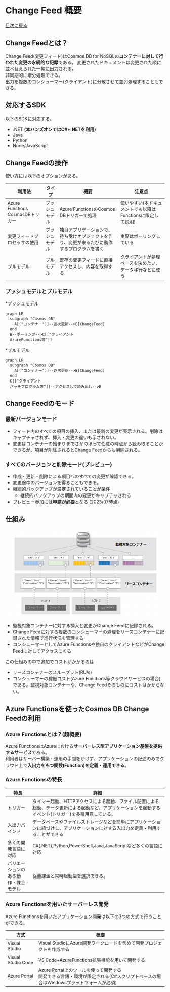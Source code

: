 # Change Feed 概要

[目次に戻る](./readme.md)

## Change Feedとは？
  Change Feed(変更フィード)はCosmos DB for NoSQLの**コンテナーに対して行われた変更の永続的な記録**である。
  変更されたドキュメントは変更された順に並べ替えられた一覧に出力される。  
  非同期的に増分処理できる。  
  出力を複数のコンシューマー(クライアント)に分散させて並列処理することもできる。

## 対応するSDK
  以下のSDKに対応する。
  - .NET **(本ハンズオンではC#+.NETを利用)**
  - Java
  - Python
  - Node/JavaScript
 
## Change Feedの操作

使い方には以下のオプションがある。

|利用法|タイプ|概要|注意点|
|---|---|---|---|
|Azure Functions CosmosDBトリガー|プッシュモデル|Azure FunctionsのCosmos DBトリガーで処理|使いやすい(本ドキュメントでも以降はFunctionsに限定して説明)|
|変更フィードプロセッサの使用|プッシュモデル|独自アプリケーションで、待ち受けオブジェクトを作り、変更が来るたびに動作するプログラムを書く|実際はポーリングしている|
|プルモデル|プルモデル|既存の変更フィードに直接アクセスし、内容を取得する|クライアントが処理ペースを決めたい、データ移行などに使う|

### プッシュモデルとプルモデル

*プッシュモデル
```mermaid
graph LR
  subgraph "Cosmos DB"
    A[("コンテナー")]--逐次更新-->B[ChangeFeed]
  end
  B--ポーリング-->C[["クライアント
  AzureFunctions等"]]
```

*プルモデル
```mermaid
graph LR
  subgraph "Cosmos DB"
    A[("コンテナー")]--逐次更新-->B[ChangeFeed]
  end
  C[["クライアント
  バッチプログラム等"]]--アクセスして読み出し-->B
```

## Change Feedのモード

### 最新バージョンモード

- フィード内のすべての項目の挿入、または最新の変更が表示される。削除はキャプチャされず、挿入・変更の違いも示されない。  
- 変更はコンテナーの始まりまでさかのぼって任意の時点から読み取ることができるが、項目が削除されるとChange Feedからも削除される。

### すべてのバージョンと削除モード(プレビュー)

- 作成・更新・削除による項目へのすべての変更が確認できる。
- 変更途中のバージョンを得ることもできる。
- 継続的バックアップが設定されていることが条件
    - 継続的バックアップの期間内の変更がキャプチャされる
- プレビュー参加には**申請が必要**となる (2023/07時点)

## 仕組み

<img src="./assets/02_02.png">

- 監視対象コンテナーに対する挿入と変更がChange Feedに記録される。  
- Change Feedに対する複数のコンシューマーの処理をリースコンテナーに記録された情報で進行状況を管理する  
- コンシューマーとしてAzure Functionsや独自のクライアントなどがChange Feedに対してアクセスにくる

この仕組みの中で追加でコストがかかるのは  
- リースコンテナーのスループット(RU/s)  
- コンシューマーの稼働コスト(Azure Functions等クラウドサービスの場合)  
である。監視対象コンテナーや、Change Feedそのものにコストはかからない。

## Azure Functionsを使ったCosmos DB Change Feedの利用

### Azure Functionsとは？(超概要)

Azure FunctionsはAzureにおける**サーバーレス型アプリケーション基盤を提供するサービス**である。  
利用者はサーバー構築・運用の手間をかけず、アプリケーションの記述のみでクラウド上で**入出力をもつ関数(Function)を定義・運用できる**。

### Azure Functionsの特長

|特長|詳細|
|----|----|
|トリガー|タイマー起動、HTTPアクセスによる起動、ファイル配置による起動、データ更新による起動など、アプリケーションを起動するイベント(トリガー)を多種用意している。
|入出力バインド|データベースやファイルストレージなどを簡単にアプリケーションに紐づけし、アプリケーションに対する入出力を定義・利用することができる|
|多くの開発言語に対応|C#(.NET),Python,PowerShell,Java,JavaScriptなど多くの言語に対応|
|バリエーションのある動作・課金モデル|従量課金と常時起動型を選択できる。|

### Azure Functionsを用いたサーバーレス開発

Azure Functionsを用いたアプリケーション開発は以下の3つの方式で行うことができる。

|方式|概要|
|---|---|
|Visual Studio|Visual StudioにAzure開発ワークロードを含めて開発プロジェクトを作成する|
|Visual Studio Code|VS Code+AzureFunctions拡張機能を用いて開発する|
|Azure Portal|Azure Portal上のツールを使って開発する<BR>開発できる言語・環境が限定される(C#スクリプトベースの場合はWindowsプラットフォームが必須)

<!--墓場
### パーティション範囲ごとの並列処理

Change Feedはコンテナーのパーティションキー範囲(パーティションのグループ)で使用できる。  
これにより次の図のように1つ、または複数のコンシューマーに分散して並列処理ができる。

<img src="./assets/02_01.png" width="400">
-->
